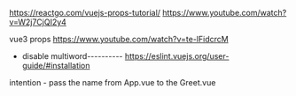 https://reactgo.com/vuejs-props-tutorial/
https://www.youtube.com/watch?v=W2j7CjQI2y4


vue3 props
https://www.youtube.com/watch?v=te-lFidcrcM



- disable multiword----------
https://eslint.vuejs.org/user-guide/#installation

intention - pass the name from App.vue to the Greet.vue


